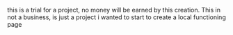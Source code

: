 this is a trial for a project, no money will be earned by this creation.
This in not a business, is just a project i wanted to start to create a local functioning page
